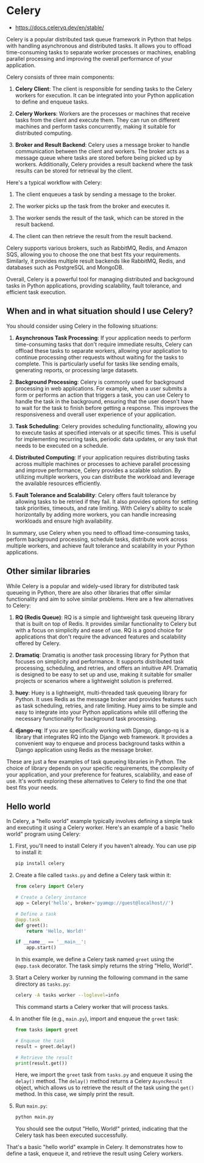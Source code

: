 # Celery 

- https://docs.celeryq.dev/en/stable/

Celery is a popular distributed task queue framework in Python that helps 
with handling asynchronous and distributed tasks. It allows you to offload 
time-consuming tasks to separate worker processes or machines, enabling 
parallel processing and improving the overall performance of your 
application. 

Celery consists of three main components: 

1. **Celery Client**: The client is responsible for sending tasks to the 
Celery workers for execution. It can be integrated into your Python 
application to define and enqueue tasks. 

2. **Celery Workers**: Workers are the processes or machines that receive 
tasks from the client and execute them. They can run on different machines 
and perform tasks concurrently, making it suitable for distributed computing. 

3. **Broker and Result Backend**: Celery uses a message broker to handle 
communication between the client and workers. The broker acts as a message 
queue where tasks are stored before being picked up by workers. Additionally, 
Celery provides a result backend where the task results can be stored for 
retrieval by the client. 

Here's a typical workflow with Celery: 

1. The client enqueues a task by sending a message to the broker. 

2. The worker picks up the task from the broker and executes it. 

3. The worker sends the result of the task, which can be stored in the result 
backend. 

4. The client can then retrieve the result from the result backend. 

Celery supports various brokers, such as RabbitMQ, Redis, and Amazon SQS, 
allowing you to choose the one that best fits your requirements. Similarly, 
it provides multiple result backends like RabbitMQ, Redis, and databases such 
as PostgreSQL and MongoDB. 

Overall, Celery is a powerful tool for managing distributed and background 
tasks in Python applications, providing scalability, fault tolerance, and 
efficient task execution. 



## When and in what situation should I use Celery?

You should consider using Celery in the following situations: 

1. **Asynchronous Task Processing**: If your application needs to perform 
time-consuming tasks that don't require immediate results, Celery can offload 
these tasks to separate workers, allowing your application to continue 
processing other requests without waiting for the tasks to complete. This is 
particularly useful for tasks like sending emails, generating reports, or 
processing large datasets. 

2. **Background Processing**: Celery is commonly used for background 
processing in web applications. For example, when a user submits a form or 
performs an action that triggers a task, you can use Celery to handle the 
task in the background, ensuring that the user doesn't have to wait for the 
task to finish before getting a response. This improves the responsiveness 
and overall user experience of your application. 

3. **Task Scheduling**: Celery provides scheduling functionality, allowing 
you to execute tasks at specified intervals or at specific times. This is 
useful for implementing recurring tasks, periodic data updates, or any task 
that needs to be executed on a schedule. 

4. **Distributed Computing**: If your application requires distributing tasks 
across multiple machines or processes to achieve parallel processing and 
improve performance, Celery provides a scalable solution. By utilizing 
multiple workers, you can distribute the workload and leverage the available 
resources efficiently. 

5. **Fault Tolerance and Scalability**: Celery offers fault tolerance by 
allowing tasks to be retried if they fail. It also provides options for 
setting task priorities, timeouts, and rate limiting. With Celery's ability 
to scale horizontally by adding more workers, you can handle increasing 
workloads and ensure high availability. 

In summary, use Celery when you need to offload time-consuming tasks, perform 
background processing, schedule tasks, distribute work across multiple 
workers, and achieve fault tolerance and scalability in your Python 
applications.


## Other similar libraries

While Celery is a popular and widely-used library for distributed task 
queueing in Python, there are also other libraries that offer similar 
functionality and aim to solve similar problems. Here are a few alternatives 
to Celery: 

1. **RQ (Redis Queue)**: RQ is a simple and lightweight task queueing library 
that is built on top of Redis. It provides similar functionality to Celery 
but with a focus on simplicity and ease of use. RQ is a good choice for 
applications that don't require the advanced features and scalability offered 
by Celery. 

2. **Dramatiq**: Dramatiq is another task processing library for Python that 
focuses on simplicity and performance. It supports distributed task 
processing, scheduling, and retries, and offers an intuitive API. Dramatiq is 
designed to be easy to set up and use, making it suitable for smaller 
projects or scenarios where a lightweight solution is preferred. 

3. **huey**: Huey is a lightweight, multi-threaded task queueing library for 
Python. It uses Redis as the message broker and provides features such as 
task scheduling, retries, and rate limiting. Huey aims to be simple and easy 
to integrate into your Python applications while still offering the necessary 
functionality for background task processing. 

4. **django-rq**: If you are specifically working with Django, django-rq is a 
library that integrates RQ into the Django web framework. It provides a 
convenient way to enqueue and process background tasks within a Django 
application using Redis as the message broker. 

These are just a few examples of task queueing libraries in Python. The 
choice of library depends on your specific requirements, the complexity of 
your application, and your preference for features, scalability, and ease of 
use. It's worth exploring these alternatives to Celery to find the one that 
best fits your needs. 


## Hello world

In Celery, a "hello world" example typically involves defining a simple task 
and executing it using a Celery worker. Here's an example of a basic "hello 
world" program using Celery: 

1. First, you'll need to install Celery if you haven't already. 
   You can use pip to install it:

   ```bash
   pip install celery
   ```

2. Create a file called `tasks.py` and define a Celery task within it:

   ```python
   from celery import Celery

   # Create a Celery instance
   app = Celery('hello', broker='pyamqp://guest@localhost//')

   # Define a task
   @app.task
   def greet():
       return 'Hello, World!'

   if __name__ == '__main__':
       app.start()
   ```

   In this example, we define a Celery task named `greet` using the `@app.task`
   decorator. The task simply returns the string "Hello, World!".

3. Start a Celery worker by running the following command in the same directory as `tasks.py`:

   ```bash
   celery -A tasks worker --loglevel=info
   ```

   This command starts a Celery worker that will process tasks.

4. In another file (e.g., `main.py`), import and enqueue the `greet` task:

   ```python
   from tasks import greet

   # Enqueue the task
   result = greet.delay()

   # Retrieve the result
   print(result.get())
   ```

   Here, we import the `greet` task from `tasks.py` and enqueue it using the `
   delay()` method. The `delay()` method returns a Celery `AsyncResult` object, 
   which allows us to retrieve the result of the task using the `get()` method. 
   In this case, we simply print the result.

5. Run `main.py`:

   ```bash
   python main.py
   ```

   You should see the output "Hello, World!" printed, indicating that the 
   Celery task has been executed successfully.


That's a basic "hello world" example in Celery. It demonstrates how to define 
a task, enqueue it, and retrieve the result using Celery workers. 

